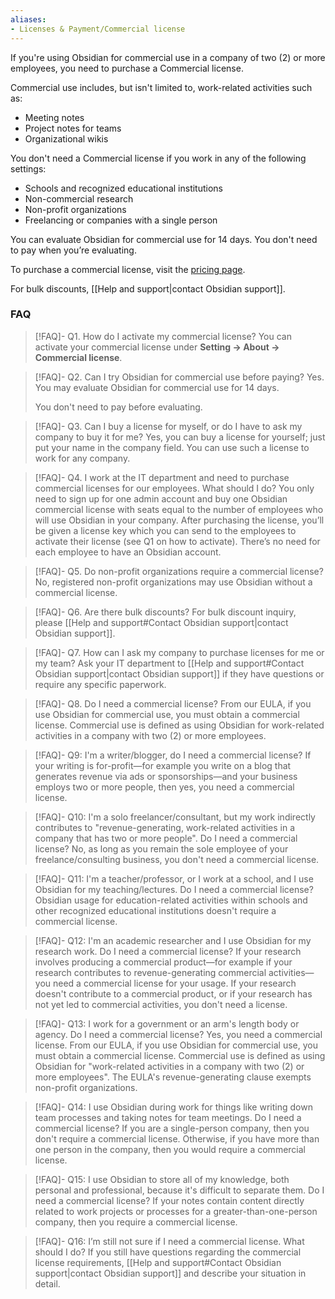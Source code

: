 ```yaml
---
aliases:
- Licenses & Payment/Commercial license
---
```


If you're using Obsidian for commercial use in a company of two (2) or more employees, you need to purchase a Commercial license.

Commercial use includes, but isn't limited to, work-related activities such as:

- Meeting notes
- Project notes for teams
- Organizational wikis

You don't need a Commercial license if you work in any of the following settings:

- Schools and recognized educational institutions
- Non-commercial research
- Non-profit organizations
- Freelancing or companies with a single person

You can evaluate Obsidian for commercial use for 14 days. You don't need to pay when you’re evaluating.

To purchase a commercial license, visit the [pricing page](https://obsidian.md/pricing).

For bulk discounts, [[Help and support|contact Obsidian support]].

### FAQ

> [!FAQ]- Q1. How do I activate my commercial license?
> You can activate your commercial license under **Setting → About → Commercial license**.

> [!FAQ]- Q2. Can I try Obsidian for commercial use before paying?
> Yes. You may evaluate Obsidian for commercial use for 14 days.
>
> You don't need to pay before evaluating.

> [!FAQ]- Q3. Can I buy a license for myself, or do I have to ask my company to buy it for me?
> Yes, you can buy a license for yourself; just put your name in the company field. You can use such a license to work for any company.

> [!FAQ]- Q4. I work at the IT department and need to purchase commercial licenses for our employees. What should I do?
> You only need to sign up for one admin account and buy one Obsidian commercial license with seats equal to the number of employees who will use Obsidian in your company.
> After purchasing the license, you’ll be given a license key which you can send to the employees to activate their license (see Q1 on how to activate). There’s no need for each employee to have an Obsidian account.

> [!FAQ]- Q5. Do non-profit organizations require a commercial license?
> No, registered non-profit organizations may use Obsidian without a commercial license.

> [!FAQ]- Q6. Are there bulk discounts?
> For bulk discount inquiry, please [[Help and support#Contact Obsidian support|contact Obsidian support]].

> [!FAQ]- Q7. How can I ask my company to purchase licenses for me or my team?
> Ask your IT department to [[Help and support#Contact Obsidian support|contact Obsidian support]] if they have questions or require any specific paperwork.

> [!FAQ]- Q8. Do I need a commercial license?
> From our EULA, if you use Obsidian for commercial use, you must obtain a commercial license. Commercial use is defined as using Obsidian for work-related activities in a company with two (2) or more employees.

> [!FAQ]- Q9: I'm a writer/blogger, do I need a commercial license?
> If your writing is for-profit—for example you write on a blog that generates revenue via ads or sponsorships—and your business employs two or more people, then yes, you need a commercial license.

> [!FAQ]- Q10: I'm a solo freelancer/consultant, but my work indirectly contributes to "revenue-generating, work-related activities in a company that has two or more people". Do I need a commercial license?
> No, as long as you remain the sole employee of your freelance/consulting business, you don't need a commercial license.

> [!FAQ]- Q11: I'm a teacher/professor, or I work at a school, and I use Obsidian for my teaching/lectures. Do I need a commercial license?
> Obsidian usage for education-related activities within schools and other recognized educational institutions doesn't require a commercial license.

> [!FAQ]- Q12: I'm an academic researcher and I use Obsidian for my research work. Do I need a commercial license?
> If your research involves producing a commercial product—for example if your research contributes to revenue-generating commercial activities—you need a commercial license for your usage. If your research doesn't contribute to a commercial product, or if your research has not yet led to commercial activities, you don't need a license.

> [!FAQ]- Q13: I work for a government or an arm's length body or agency. Do I need a commercial license?
> Yes, you need a commercial license. From our EULA, if you use Obsidian for commercial use, you must obtain a commercial license. Commercial use is defined as using Obsidian for "work-related activities in a company with two (2) or more employees". The EULA's revenue-generating clause exempts non-profit organizations.

> [!FAQ]- Q14: I use Obsidian during work for things like writing down team processes and taking notes for team meetings. Do I need a commercial license?
> If you are a single-person company, then you don't require a commercial license. Otherwise, if you have more than one person in the company, then you would require a commercial license.

> [!FAQ]- Q15: I use Obsidian to store all of my knowledge, both personal and professional, because it's difficult to separate them. Do I need a commercial license?
> If your notes contain content directly related to work projects or processes for a greater-than-one-person company, then you require a commercial license.

> [!FAQ]- Q16: I’m still not sure if I need a commercial license. What should I do?
> If you still have questions regarding the commercial license requirements, [[Help and support#Contact Obsidian support|contact Obsidian support]] and describe your situation in detail.
